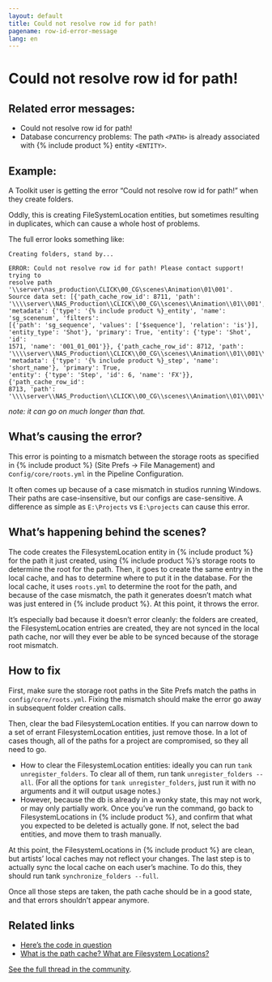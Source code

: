 ```yaml
---
layout: default
title: Could not resolve row id for path!
pagename: row-id-error-message
lang: en
---
```


# Could not resolve row id for path!

## Related error messages:

- Could not resolve row id for path!
- Database concurrency problems: The path `<PATH>` is already associated with {% include product %} entity `<ENTITY>`.

## Example:

A Toolkit user is getting the error “Could not resolve row id for path!” when they create folders.

Oddly, this is creating FileSystemLocation entities, but sometimes resulting in duplicates, which can cause a whole host of problems.

The full error looks something like:

```
Creating folders, stand by...

ERROR: Could not resolve row id for path! Please contact support! trying to 
resolve path '\\server\nas_production\CLICK\00_CG\scenes\Animation\01\001'. 
Source data set: [{'path_cache_row_id': 8711, 'path': 
'\\\\server\\NAS_Production\\CLICK\\00_CG\\scenes\\Animation\\01\\001', 
'metadata': {'type': '{% include product %}_entity', 'name': 'sg_scenenum', 'filters': 
[{'path': 'sg_sequence', 'values': ['$sequence'], 'relation': 'is'}], 
'entity_type': 'Shot'}, 'primary': True, 'entity': {'type': 'Shot', 'id': 
1571, 'name': '001_01_001'}}, {'path_cache_row_id': 8712, 'path': 
'\\\\server\\NAS_Production\\CLICK\\00_CG\\scenes\\Animation\\01\\001\\Fx', 
'metadata': {'type': '{% include product %}_step', 'name': 'short_name'}, 'primary': True, 
'entity': {'type': 'Step', 'id': 6, 'name': 'FX'}}, {'path_cache_row_id': 
8713, 'path': 
'\\\\server\\NAS_Production\\CLICK\\00_CG\\scenes\\Animation\\01\\001\\Comp',
```
_note: it can go on much longer than that._

## What’s causing the error?

This error is pointing to a mismatch between the storage roots as specified in {% include product %} (Site Prefs -> File Management) and c`onfig/core/roots.yml` in the Pipeline Configuration.

It often comes up because of a case mismatch in studios running Windows. Their paths are case-insensitive, but our configs are case-sensitive. A difference as simple as `E:\Projects` vs `E:\projects` can cause this error.

## What’s happening behind the scenes?

The code creates the FilesystemLocation entity in {% include product %} for the path it just created, using {% include product %}’s storage roots to determine the root for the path. Then, it goes to create the same entry in the local cache, and has to determine where to put it in the database. For the local cache, it uses `roots.yml` to determine the root for the path, and because of the case mismatch, the path it generates doesn’t match what was just entered in {% include product %}. At this point, it throws the error.

It’s especially bad because it doesn’t error cleanly: the folders are created, the FilesystemLocation entries are created, they are not synced in the local path cache, nor will they ever be able to be synced because of the storage root mismatch.

## How to fix

First, make sure the storage root paths in the Site Prefs match the paths in `config/core/roots.yml`. Fixing the mismatch should make the error go away in subsequent folder creation calls.

Then, clear the bad FilesystemLocation entities. If you can narrow down to a set of errant FilesystemLocation entities, just remove those. In a lot of cases though, all of the paths for a project are compromised, so they all need to go.

- How to clear the FilesystemLocation entities: ideally you can run `tank unregister_folders`. To clear all of them, run tank `unregister_folders --all`. (For all the options for `tank unregister_folders`, just run it with no arguments and it will output usage notes.)
- However, because the db is already in a wonky state, this may not work, or may only partially work. Once you’ve run the command, go back to FilesystemLocations in {% include product %}, and confirm that what you expected to be deleted is actually gone. If not, select the bad entities, and move them to trash manually.

At this point, the FilesystemLocations in {% include product %} are clean, but artists’ local caches may not reflect your changes. The last step is to actually sync the local cache on each user’s machine. To do this, they should run tank `synchronize_folders --full`.

Once all those steps are taken, the path cache should be in a good state, and that errors shouldn’t appear anymore.

## Related links

- [Here’s the code in question](https://github.com/shotgunsoftware/tk-core/blob/01bb9547cec19cc2a959858b09a8b349a388b56f/python/tank/path_cache.py#L491-L498)
- [What is the path cache? What are Filesystem Locations?](https://developer.shotgridsoftware.com/cbbf99a4/)

[See the full thread in the community](https://community.shotgridsoftware.com/t/how-to-troubleshoot-folder-creation-errors/3578).

